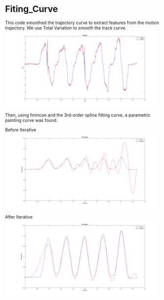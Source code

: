 # Fiting_Curve
This code smoothed the trajectory curve to extract features from the motion trajectory.
We use Total Variation to smooth the track curve.
![image](img/smooth_V.png)

Then, using fmincon and the 3rd-order spline fitting curve, a parametric painting curve was found.

Before Iterative
![image](img/fmincon_0.png)

After Iterative
![image](img/fmincon_n.png)

